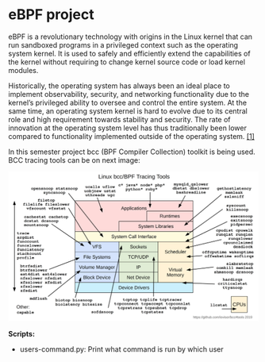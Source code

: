 # eBPF project

eBPF is a revolutionary technology with origins in the Linux kernel that can run sandboxed programs in a privileged context such as the operating system kernel. It is used to safely and efficiently extend the capabilities of the kernel without requiring to change kernel source code or load kernel modules.

Historically, the operating system has always been an ideal place to implement observability, security, and networking functionality due to the kernel’s privileged ability to oversee and control the entire system. At the same time, an operating system kernel is hard to evolve due to its central role and high requirement towards stability and security. The rate of innovation at the operating system level has thus traditionally been lower compared to functionality implemented outside of the operating system. [[1]](https://ebpf.io/what-is-ebpf/)

In this semester project bcc (BPF Compiler Collection) toolkit is being used.
BCC tracing tools can be on next image:

<center><a href="/data/bcc_tracing_tools_2019.png"><img src="/data/bcc_tracing_tools_2019.png" border=0 width=700></a></center>

**Scripts:**

- users-command.py: Print what command is run by which user
